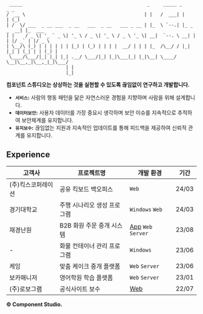 ```
 _____                                              _     _____ _             _ _       
/  __ \                                            | |   /  ___| |           | (_)      
| /  \/ ___  _ __ ___  _ __   ___  _ __   ___ _ __ | |_  \ `--.| |_ _   _  __| |_  ___  
| |    / _ \| '_ ` _ \| '_ \ / _ \| '_ \ / _ \ '_ \| __|  `--. \ __| | | |/ _` | |/ _ \ 
| \__/\ (_) | | | | | | |_) | (_) | | | |  __/ | | | |_  /\__/ / |_| |_| | (_| | | (_) |
 \____/\___/|_| |_| |_| .__/ \___/|_| |_|\___|_| |_|\__| \____/ \__|\__,_|\__,_|_|\___/ 
                      | |                                                               
                      |_|                                                               
```

**컴포넌트 스튜디오는 상상하는 것을 실현할 수 있도록 끊임없이 연구하고 개발합니다.**

- **`서비스`:** 사람의 행동 패턴을 닮은 자연스러운 경험을 지향하며 사람을 위해 설계합니다.  
- **`데이터보안`:** 사용자 데이터를 가장 중요시 생각하며 보안 이슈를 지속적으로 추적하여 보안체계를 유지합니다.  
- **`유지보수`:** 끊임없는 지원과 지속적인 업데이트를 통해 피드백을 제공하여 신뢰적 관계를 유지합니다.  

## Experience

| 고객사 | 프로젝트명 | 개발 환경 | 기간 |
|-----|-----|-----|-----|
| (주)킥스코퍼레이션 | 공유 킥보드 백오피스 | `Web` | 24/03 |
| 경기대학교 | 주행 시나리오 생성 프로그램 | `Windows` `Web` | 24/03 |
| 재경난원 | B2B 화원 주문 중개 시스템 | [App](https://play.google.com/store/apps/details?id=com.jknan.jknan) `Web` `Server` |23/08 |
| - | 화물 컨테이너 관리 프로그램 | `Windows` | 23/06 |
| 케잉 | 맞춤 케이크 중개 플랫폼 | `Web` `Server` | 23/06 |
| 보카매니저 | 영어학원 학습 플랫폼 | `Web` `Server` | 23/01 |
| (주)로보그램 | 공식사이트 보수 | [Web](http://robogram.kr/) | 22/07 |

**© Component Studio.**
